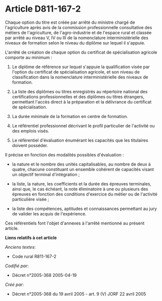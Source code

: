 # Article D811-167-2

Chaque option du titre est créée par arrêté du ministre chargé de l'agriculture après avis de la commission professionnelle
consultative des métiers de l'agriculture, de l'agro-industrie et de l'espace rural et classée par arrêté au niveau V, IV ou
III de la nomenclature interministérielle des niveaux de formation selon le niveau du diplôme sur lequel il s'appuie.

L'arrêté de création de chaque option du certificat de spécialisation agricole comporte au minimum :

1. Le diplôme de référence sur lequel s'appuie la qualification visée par l'option du certificat de spécialisation agricole,
et son niveau de classification dans la nomenclature interministérielle des niveaux de formation.

2. La liste des diplômes ou titres enregistrés au répertoire national des certifications professionnelles et des diplômes ou
titres étrangers, permettant l'accès direct à la préparation et la délivrance du certificat de spécialisation.

3. La durée minimale de la formation en centre de formation.

4. Le référentiel professionnel décrivant le profil particulier de l'activité ou des emplois visés.

5. Le référentiel d'évaluation énumérant les capacités que les titulaires doivent posséder.

Il précise en fonction des modalités possibles d'évaluation :

- la nature et le nombre des unités capitalisables, au nombre de deux à quatre, chacune constituant un ensemble cohérent de
capacités visant un objectif terminal d'intégration ;

- la liste, la nature, les coefficients et la durée des épreuves terminales, ainsi que, le cas échéant, la note éliminatoire
à une ou plusieurs des épreuves en fonction des conditions d'exercice du métier ou de l'activité particulière visée ;

- la liste des compétences, aptitudes et connaissances permettant au jury de valider les acquis de l'expérience.

Ces référentiels font l'objet d'annexes à l'arrêté mentionné au présent article.

**Liens relatifs à cet article**

_Anciens textes_:

  - Code rural R811-167-2

_Codifié par_:

  - Décret n°2005-368 2005-04-19

_Créé par_:

  - Décret n°2005-368 du 19 avril 2005 - art. 9 (V) JORF 22 avril 2005
